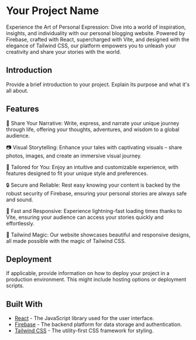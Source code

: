 # Your Project Name
Experience the Art of Personal Expression: Dive into a world of inspiration, insights, and individuality with our personal blogging website. Powered by Firebase, crafted with React, supercharged with Vite, and designed with the elegance of Tailwind CSS, our platform empowers you to unleash your creativity and share your stories with the world.

## Introduction

Provide a brief introduction to your project. Explain its purpose and what it's all about.

## Features

📝 Share Your Narrative: Write, express, and narrate your unique journey through life, offering your thoughts, adventures, and wisdom to a global audience.

📷 Visual Storytelling: Enhance your tales with captivating visuals – share photos, images, and create an immersive visual journey.

🌟 Tailored for You: Enjoy an intuitive and customizable experience, with features designed to fit your unique style and preferences.

🔒 Secure and Reliable: Rest easy knowing your content is backed by the robust security of Firebase, ensuring your personal stories are always safe and sound.

🚀 Fast and Responsive: Experience lightning-fast loading times thanks to Vite, ensuring your audience can access your stories quickly and effortlessly.

🌈 Tailwind Magic: Our website showcases beautiful and responsive designs, all made possible with the magic of Tailwind CSS.


## Deployment

If applicable, provide information on how to deploy your project in a production environment. This might include hosting options or deployment scripts.

## Built With

- [React](https://reactjs.org/) - The JavaScript library used for the user interface.
- [Firebase](https://firebase.google.com/) - The backend platform for data storage and authentication.
- [Tailwind CSS](https://tailwindcss.com/) - The utility-first CSS framework for styling.
